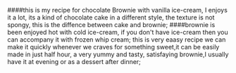 ####this is my recipe for chocolate Brownie with vanilla ice-cream, I enjoys it a lot, its a kind of chocolate cake in a different style, the texture is not spongy, this is the diffence between cake and brownie;
####brownie is been enjoyed hot with cold ice-cream, if you don't have ice-cream then you can accompany it with frozen whip cream; this is very eaasy recipe we can make it quickly whenever we craves for something sweet,it can be easily made in just half hour, a very yummy and tasty, satisfaying brownie,I usually have it at evening or as a dessert after dinner;
